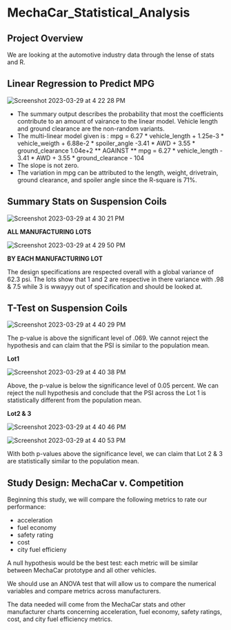 # MechaCar_Statistical_Analysis
## Project Overview
We are looking at the automotive industry data through the lense of stats and R.

## Linear Regression to Predict MPG

![Screenshot 2023-03-29 at 4 22 28 PM](https://user-images.githubusercontent.com/117100491/228670791-2d2b9059-0b0c-48c8-aaa7-e0bc4e13909a.png)

- The summary output describes the probability that most the coefficients contribute to an amount of vairance to the linear model. Vehicle length and ground clearance are the non-random variants.
- The multi-linear model given is : mpg = 6.27 * vehicle_length + 1.25e-3 * vehicle_weigth + 6.88e-2 * spoiler_angle -3.41 * AWD + 3.55 * ground_clearance 1.04e+2
** AGAINST **
mpg = 6.27 * vehicle_length - 3.41 * AWD + 3.55 * ground_clearance - 104
- The slope is not zero.
- The variation in mpg can be attributed to the length, weight, drivetrain, ground clearance, and spoiler angle since the R-square is 71%.

## Summary Stats on Suspension Coils
![Screenshot 2023-03-29 at 4 30 21 PM](https://user-images.githubusercontent.com/117100491/228672210-2c804f2a-d2ac-452e-a6cb-bc9658a8e1ff.png)

**ALL MANUFACTURING LOTS**

![Screenshot 2023-03-29 at 4 29 50 PM](https://user-images.githubusercontent.com/117100491/228672301-298bbdbf-4c39-474b-aef2-cf516900f665.png)

**BY EACH MANUFACTURING LOT**

The design specifications are respected overall with a global variance of 62.3 psi. The lots show that 1 and 2 are respective in there variance with .98 & 7.5 while 3 is wwayyy out of specification and should be looked at.

## T-Test on Suspension Coils


![Screenshot 2023-03-29 at 4 40 29 PM](https://user-images.githubusercontent.com/117100491/228674147-2e9fbd08-ef46-4c03-835f-b5d6d181f380.png)

The p-value is above the significant level of .069. We cannot reject the hypothesis and can claim that the PSI is similar to the population mean.

**Lot1**

![Screenshot 2023-03-29 at 4 40 38 PM](https://user-images.githubusercontent.com/117100491/228674385-4e93489f-ce28-4caa-981e-e1695edd0a82.png)

Above, the p-value is below the significance level of 0.05 percent. We can reject the null hypothesis and conclude that the PSI across the Lot 1 is statistically different from the population mean.

**Lot2 & 3**

![Screenshot 2023-03-29 at 4 40 46 PM](https://user-images.githubusercontent.com/117100491/228674644-4a8be9f0-3a65-4ab8-8612-a6be7a56e845.png)


![Screenshot 2023-03-29 at 4 40 53 PM](https://user-images.githubusercontent.com/117100491/228674656-5c82f7a9-7d6b-4eab-9d2e-3bd6ee14e179.png)

With both p-values above the significance level, we can claim that Lot 2 & 3 are statistically similar to the population mean.

## Study Design: MechaCar v. Competition

Beginning this study, we will compare the following metrics to rate our performance:
- acceleration
- fuel economy
- safety rating
- cost
- city fuel efficieny

A null hypothesis would be the best test: each metric will be similar between MechaCar prototype and all other vehicles.

We should use an ANOVA test that will allow us to compare the numerical variables and compare metrics across manufacturers.

The data needed will come from the MechaCar stats and other manufacturer charts concerning acceleration, fuel economy, safety ratings, cost, and city fuel efficiency metrics.


